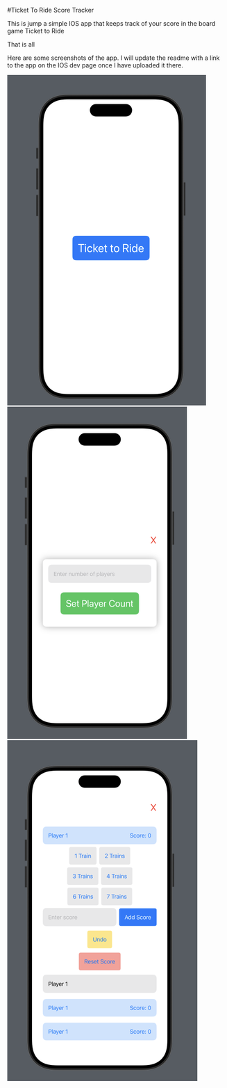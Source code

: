 #Ticket To Ride Score Tracker

This is jump a simple IOS app that keeps track of your score in the board game Ticket to Ride

That is all

Here are some screenshots of the app. I will update the readme with a link to the app on the IOS dev page once I have uploaded it there. 

![Alt text](homepage.png)
![Alt text](playercount.png)
![Alt text](scorecard.png)
